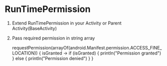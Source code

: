 # RunTimePermission

1) Extend RunTimePermission in your Activity or Parent Activity(BaseActivity)
2) Pass required permission in string array

    requestPermission(arrayOf(android.Manifest.permission.ACCESS_FINE_LOCATION)) { isGranted ->
        if (isGranted) {
            println("Permission granted")
        }
        else {
            println("Permission denied")
        }
    }

